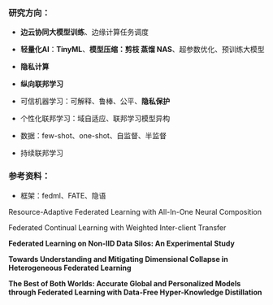 ### 研究方向：

- **边云协同大模型训练**、边缘计算任务调度

- **轻量化AI**：**TinyML**、**模型压缩：剪枝 蒸馏 NAS**、超参数优化、预训练大模型

- **隐私计算**

- **纵向联邦学习**

- 可信机器学习：可解释、鲁棒、公平、**隐私保护**


- 个性化联邦学习：域自适应、联邦学习模型异构


- 数据：few-shot、one-shot、自监督、半监督
- 持续联邦学习



### 参考资料：

- 框架：fedml、FATE、隐语


Resource-Adaptive Federated Learning with All-In-One Neural Composition

Federated Continual Learning with Weighted Inter-client Transfer

**Federated Learning on Non-IID Data Silos: An Experimental Study**

**Towards Understanding and Mitigating Dimensional Collapse in Heterogeneous Federated Learning**

**The Best of Both Worlds: Accurate Global and Personalized Models through Federated Learning with Data-Free Hyper-Knowledge Distillation**